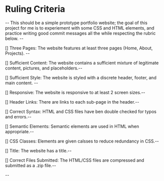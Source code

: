 # Ruling Criteria
--
This should be a simple prototype portfolio website; the goal of this project for me is to experiement with some CSS and HTML elements, and practice writing good commit messages all the while respecting the rubric below. --




 [] Three Pages: The website features at least three pages (Home, About, Projects). --

 [] Sufficient Content: The website contains a sufficient mixture of legitimate content, pictures, and placeholders.--

 [] Sufficient Style: The website is styled with a discrete header, footer, and main content. --

 [] Responsive: The website is responsive to at least 2 screen sizes.--

 [] Header Links: There are links to each sub-page in the header.--

 [] Correct Syntax: HTML and CSS files have ben double checked for typos and errors.--

 [] Semantic Elements: Semantic elements are used in HTML when appropriate.--

 [] CSS Classes: Elements are given calsses to reduce redundancy in CSS.--

 [] Title: The website has a title.--

 [] Correct Files Submitted: The HTML/CSS files are compressed and submitted as a .zip file.--

 --

 
